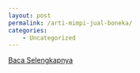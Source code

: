 ```yaml
---
layout: post
permalink: /arti-mimpi-jual-boneka/
categories:
    - Uncategorized
---
```


[Baca Selengkapnya](/02)